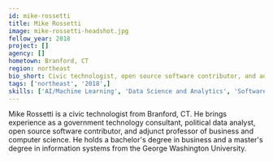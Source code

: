 ```yaml
---
id: mike-rossetti
title: Mike Rossetti
image: mike-rossetti-headshot.jpg
fellow_year: 2018
project: []
agency: []
hometown: Branford, CT
region: northeast
bio_short: Civic technologist, open source software contributor, and adjunct professor of business and computer science.
tags: ['northeast', '2018',]
skills: ['AI/Machine Learning', 'Data Science and Analytics', 'Software Development', 'Software and Cloud Infrastructure']
---
```


Mike Rossetti is a civic technologist from Branford, CT. He brings experience as a government technology consultant, political data analyst, open source software contributor, and adjunct professor of business and computer science. He holds a bachelor's degree in business and a master's degree in information systems from the George Washington University.
